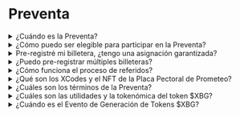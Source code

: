 # Preventa

<details>

<summary>¿Cuándo es la Preventa?</summary>

La Preventa de $XBG es la última oportunidad para comprar tokens $XBG en condiciones con descuento antes de nuestro Evento de Generación de Tokens (TGE). La Preventa de $XBG se llevará a cabo en marzo de 2024. Próximamente se publicará más información sobre la fecha, términos y detalles. Para mantenerte al día con las últimas actualizaciones, sigue a XBorg en [X.](https://twitter.com/XBorgHQ)

</details>

<details>

<summary>¿Cómo puedo ser elegible para participar en la Preventa?</summary>

Para ser elegible para participar en la Preventa, debes completar el proceso de Conocimiento del Cliente (KYC) y pre-registrar tu dirección. Priorizamos la descentralización y la privacidad, pero el cumplimiento con las jurisdicciones relevantes nos obliga a implementar un proceso formal de KYC.

El proceso de KYC se llevará a cabo en www.presale.xborg.com, facilitado por nuestro proveedor de KYC, Onfido. El proceso de KYC comenzará en febrero. Las personas con correos electrónicos pre-registrados recibirán una notificación cuando comience el proceso de KYC.

Tenga en cuenta que ciertas jurisdicciones no están soportadas: Estados Unidos, Cuba, Irán, Corea del Norte, Rusia, Siria, Las regiones en disputa de Ucrania: Crimea, Donetsk y Luhansk, Bielorrusia, Birmania (Myanmar), República Centroafricana, Congo, República Democrática de Etiopía, Hong Kong, Irak, Líbano, Libia, Sudán, Venezuela, Yemen, Zimbabue.

</details>

<details>

<summary>Pre-registré mi billetera, ¿tengo una asignación garantizada?</summary>

La pre-registración de tu billetera no garantiza una asignación en la Preventa, ya que la recaudación será limitada. Los términos de la Preventa serán determinados por la gobernanza de XBorg el 14 de febrero.

</details>

<details>

<summary>¿Puedo pre-registrar múltiples billeteras?</summary>

Puedes registrar múltiples billeteras, pero debido al proceso de KYC obligatorio, a cada individuo solo se le permite participar con una dirección. Por lo tanto, no hay beneficio en registrar múltiples billeteras.

</details>

<details>

<summary>¿Cómo funciona el proceso de referidos?</summary>

Cuando un individuo registra su billetera usando tu código de referido, ganarás un 5% de reembolso en efectivo sobre los fondos que comprometan con éxito durante la Preventa.

</details>

<details>

<summary>¿Qué son los XCodes y el NFT de la Placa Pectoral de Prometeo?</summary>

Pre-registrar tu billetera, adquirir un XCode o poseer un NFT de la Placa Pectoral de Prometeo te dará derecho a descuentos en la Preventa.

Las Placas Pectorales de Prometeo son una colección de 2,222 NFTs. 1,111 de ellos serán lanzados por aire (airdropped) a los poseedores de Prometeo y 1,111 serán de acuñación gratuita en febrero. Otorgan el nivel más alto de descuento en la Preventa, así como asignaciones de Nivel 6 en el Launchpad de XBorg, equivalente a poseer 5,000 $XBG.

Los XCodes son códigos únicos que se distribuyen a comunidades asociadas.

</details>

<details>

<summary>¿Cuáles son los términos de la Preventa?</summary>

Los términos de la Preventa serán determinados por la gobernanza de XBorg, como se acordó en Snapshot, en [XIP #11.](https://snapshot.org/#/xborg.eth/proposal/0xace8e2b3c0d727cfada8a19279244148e8b17b449934072cc774a1adc1b37452) Estos términos, que se decidirán el 14 de febrero, incluirán aspectos como:

* \- Valoración
* \- Períodos de bloqueo/consolidación
* \- Mecanismo de venta (por ejemplo, subasta holandesa, Preventa a precio fijo, etc.)

Los términos oficiales serán comunicados posteriormente en una fecha posterior, tras el período de votación de la gobernanza.

</details>

<details>

<summary>¿Cuáles son las utilidades y la tokenómica del token $XBG?</summary>

El token $XBG es el token nativo del ecosistema XBorg. Sus principales utilidades son:

* \- Pagos de tarifas
* \- Gobernanza
* \- Participación en ingresos meritocrática
* \- Acceso restringido
* \- Token de gas

Para aprender más sobre el token $XBG, visita nuestra página del token XBG en nuestro [sitio web.](https://www.xborg.com/XBG)

</details>

<details>

<summary>¿Cuándo es el Evento de Generación de Tokens $XBG?</summary>

El Evento de Generación de Tokens $XBG está programado para ocurrir en las semanas siguientes a la Preventa de $XBG.

</details>